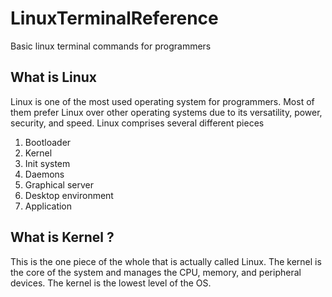 # LinuxTerminalReference
Basic linux terminal commands for programmers

## What is Linux 

Linux is one of the most used operating system for programmers.  Most of them prefer Linux over other operating systems due to its versatility, power, security, and speed. Linux comprises several different pieces 

1.	Bootloader
2.	Kernel
3.	Init system
4.	Daemons
5.	Graphical server
6.	Desktop environment
7.	Application


## What is Kernel ?

This is the one piece of the whole that is actually called Linux. The kernel is the core of the system and manages the CPU, memory, and peripheral devices. The kernel is the lowest level of the OS.
